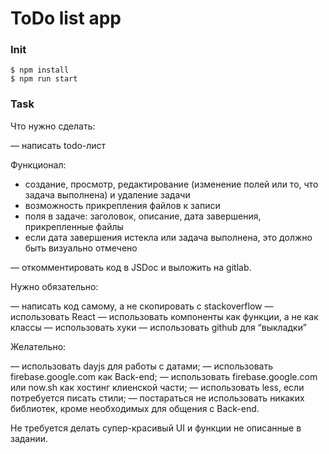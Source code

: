 # ToDo list app



### Init

```
$ npm install
$ npm run start
```

### Task

Что нужно сделать:

— написать todo-лист

Функционал:

- создание, просмотр, редактирование (изменение полей или то, что задача выполнена) и удаление задачи
- возможность прикрепления файлов к записи
- поля в задаче: заголовок, описание, дата завершения, прикрепленные файлы
- если дата завершения истекла или задача выполнена, это должно быть визуально отмечено

— откомментировать код в JSDoc и выложить на gitlab.

Нужно обязательно:

— написать код самому, а не скопировать с stackoverflow
— использовать React
— использовать компоненты как функции, а не как классы
— использовать хуки
— использовать github для “выкладки”

Желательно:

— использовать dayjs для работы с датами;
— использовать firebase.google.com как Back-end;
— использовать firebase.google.com или now.sh как хостинг клиенской части;
— использовать less, если потребуется писать стили;
— постараться не использовать никаких библиотек, кроме необходимых для общения с Back-end.

Не требуется делать супер-красивый UI и функции не описанные в задании.
